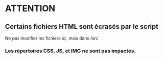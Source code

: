 # ATTENTION

## Certains fichiers HTML sont écrasés par le script

Ne pas modifier les fichiers ici, mais dans /src

### Les répertoires CSS, JS, et IMG ne sont pas impactés.